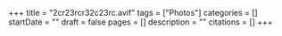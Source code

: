 +++
title = "2cr23rcr32c23rc.avif"
tags = ["Photos"]
categories = []
startDate = ""
draft = false
pages = []
description = ""
citations = []
+++
